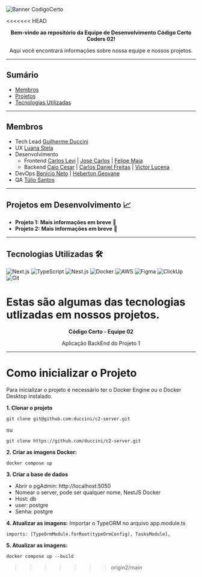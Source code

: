![Banner CodigoCerto](https://utfs.io/f/3b2340e8-5523-4aca-a549-0688fd07450e-j4edu.jfif)

<<<<<<< HEAD
<p align="center"> <strong>Bem-vindo ao repositório da Equipe de Desenvolvimento Código Certo Coders 02!</strong></p>
  
<p align="center"> Aqui você encontrará informações sobre nossa equipe e nossos projetos.</P>

---

## Sumário
- [Membros](#membros)
- [Projetos](#projetos-em-desenvolvimento)
- [Tecnologias Utilizadas](#tecnologias-utilizadas)

---

## Membros

- Tech Lead [Guilherme Duccini](https://www.linkedin.com/in/guilhermeduccini/)
- UX [Luana Stela](https://www.linkedin.com/in/luana-stela-arantes/)
- Desenvolvimento
  - Frontend [Carlos Levi](https://www.linkedin.com/in/carlos-levi-099761202/) | [José Carlos](https://www.linkedin.com/in/josecarlos0075/) | [Felipe Maia](https://www.linkedin.com/in/felipe-ma1a)
  - Backend [Caio Cesar](https://www.linkedin.com/in/caiocesarss) | [Carlos Daniel Freitas](https://www.linkedin.com/in/carlos806/) | [Victor Lucena](https://www.linkedin.com/in/victor-lucena-2ba1b6175/)
- DevOps [Benício Neto](https://www.linkedin.com/in/benicio-neto/) | [Heberton Geovane](https://www.linkedin.com/in/heberton-geovane/)
- QA [Túlio Santos](https://www.linkedin.com/in/tuliovpsantos/)

---

## Projetos em Desenvolvimento 📈

- **Projeto 1:** **Mais informações em breve** 🚧
- **Projeto 2:** **Mais informações em breve** 🚧

---

## Tecnologias Utilizadas 🛠️

![Next.js](https://img.shields.io/badge/Next.js-000?style=for-the-badge&logo=nextdotjs&logoColor=white)
![TypeScript](https://img.shields.io/badge/TypeScript-3178C6?style=for-the-badge&logo=typescript&logoColor=white)
![Nest.js](https://img.shields.io/badge/Nest.js-E0234E?style=for-the-badge&logo=nestjs&logoColor=white)
![Docker](https://img.shields.io/badge/Docker-2496ED?style=for-the-badge&logo=docker&logoColor=white)
![AWS](https://img.shields.io/badge/AWS-232F3E?style=for-the-badge&logo=amazon-aws&logoColor=white)
![Figma](https://img.shields.io/badge/Figma-F24E1E?style=for-the-badge&logo=figma&logoColor=white)
![ClickUp](https://img.shields.io/badge/ClickUp-7B68EE?style=for-the-badge&logo=clickup&logoColor=white)
![Git](https://img.shields.io/badge/git-F05032?style=for-the-badge&logo=git&logoColor=white)

Estas são algumas das tecnologias utlizadas em nossos projetos.
=======
<p align="center"> <strong>Código Certo - Equipe 02</strong></p>
  
<p align="center">Aplicação BackEnd do Projeto 1</P>

---

# Como inicializar o Projeto
Para inicializar o projeto é necessário ter o Docker Engine ou o Docker Desktop instalado.

**1. Clonar o projeto**

```
git clone git@github.com:duccini/c2-server.git
```

ou

```
git clone https://github.com/duccini/c2-server.git
```

**2. Criar as imagens Docker:**
```
docker compose up
```

**3. Criar a base de dados**
- Abrir o pgAdmin: http://localhost:5050
- Nomear o server, pode ser qualquer nome, NestJS Docker
- Host: db
- user: postgre
- Senha: postgre

**4. Atualizar as imagens:**
Importar o TypeORM no arquivo app.module.ts
```
imports: [TypeOrmModule.forRoot(typeOrmConfig), TasksModule],
```

**5. Atualizar as imagens:**
```
docker compose up --build
```
>>>>>>> origin2/main
